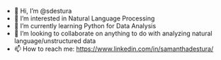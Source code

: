 - 👋 Hi, I’m @sdestura
- 👀 I’m interested in Natural Language Processing
- 🌱 I’m currently learning Python for Data Analysis
- 💞️ I’m looking to collaborate on anything to do with analyzing natural language/unstructured data
- 📫 How to reach me: https://www.linkedin.com/in/samanthadestura/

<!---
sdestura/sdestura is a ✨ special ✨ repository because its `README.md` (this file) appears on your GitHub profile.
You can click the Preview link to take a look at your changes.
--->
